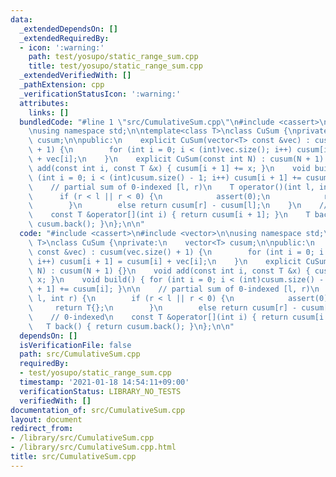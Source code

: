 ```yaml
---
data:
  _extendedDependsOn: []
  _extendedRequiredBy:
  - icon: ':warning:'
    path: test/yosupo/static_range_sum.cpp
    title: test/yosupo/static_range_sum.cpp
  _extendedVerifiedWith: []
  _pathExtension: cpp
  _verificationStatusIcon: ':warning:'
  attributes:
    links: []
  bundledCode: "#line 1 \"src/CumulativeSum.cpp\"\n#include <cassert>\n#include <vector>\n\
    \nusing namespace std;\n\ntemplate<class T>\nclass CuSum {\nprivate:\n    vector<T>\
    \ cusum;\n\npublic:\n    explicit CuSum(vector<T> const &vec) : cusum(vec.size()\
    \ + 1) {\n        for (int i = 0; i < (int)vec.size(); i++) cusum[i + 1] = cusum[i]\
    \ + vec[i];\n    }\n    explicit CuSum(const int N) : cusum(N + 1) {}\n    void\
    \ add(const int i, const T &x) { cusum[i + 1] += x; }\n    void build() { for\
    \ (int i = 0; i < (int)cusum.size() - 1; i++) cusum[i + 1] += cusum[i]; }\n\n\
    \    // partial sum of 0-indexed [l, r)\n    T operator()(int l, int r) {\n  \
    \      if (r < l || r < 0) {\n            assert(0);\n            return T{};\n\
    \        }\n        else return cusum[r] - cusum[l];\n    }\n    // 0-indexed\n\
    \    const T &operator[](int i) { return cusum[i + 1]; }\n    T back() { return\
    \ cusum.back(); }\n};\n\n"
  code: "#include <cassert>\n#include <vector>\n\nusing namespace std;\n\ntemplate<class\
    \ T>\nclass CuSum {\nprivate:\n    vector<T> cusum;\n\npublic:\n    explicit CuSum(vector<T>\
    \ const &vec) : cusum(vec.size() + 1) {\n        for (int i = 0; i < (int)vec.size();\
    \ i++) cusum[i + 1] = cusum[i] + vec[i];\n    }\n    explicit CuSum(const int\
    \ N) : cusum(N + 1) {}\n    void add(const int i, const T &x) { cusum[i + 1] +=\
    \ x; }\n    void build() { for (int i = 0; i < (int)cusum.size() - 1; i++) cusum[i\
    \ + 1] += cusum[i]; }\n\n    // partial sum of 0-indexed [l, r)\n    T operator()(int\
    \ l, int r) {\n        if (r < l || r < 0) {\n            assert(0);\n       \
    \     return T{};\n        }\n        else return cusum[r] - cusum[l];\n    }\n\
    \    // 0-indexed\n    const T &operator[](int i) { return cusum[i + 1]; }\n \
    \   T back() { return cusum.back(); }\n};\n\n"
  dependsOn: []
  isVerificationFile: false
  path: src/CumulativeSum.cpp
  requiredBy:
  - test/yosupo/static_range_sum.cpp
  timestamp: '2021-01-18 14:54:11+09:00'
  verificationStatus: LIBRARY_NO_TESTS
  verifiedWith: []
documentation_of: src/CumulativeSum.cpp
layout: document
redirect_from:
- /library/src/CumulativeSum.cpp
- /library/src/CumulativeSum.cpp.html
title: src/CumulativeSum.cpp
---
```

